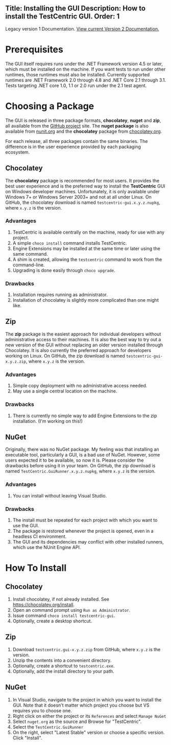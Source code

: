 Title: Installing the GUI
Description: How to install the TestCentric GUI.
Order: 1
---
<div class="notice">
    Legacy version 1 Documentation. <a href="/testcentric-gui">View current Version 2 Documentation.</a>
</div>

# Prerequisites

The GUI itself requires runs under the .NET Framework version 4.5 or later, which must be installed
on the machine. If you want tests to run under other runtimes, those runtimes must also be installed.
Currently supported runtimes are .NET Framework 2.0 through 4.8 and .NET Core 2.1 through 3.1. Tests
targeting .NET core 1.0, 1.1 or 2.0 run under the 2.1 test agent.

# Choosing a Package

The GUI is released in three package formats, **chocolatey**, **nuget** and **zip**, all
available from the [GitHub project](https://github.com/TestCentric/testcentric-gui/releases)
site. The **nuget package** is also available from [nunit.org](https://nunit.org) and the
**chocolatey** package from [chocolatey.org](https://chocolatey.org).

For each release, all three packages contain the same binaries. The difference is in the user
experience provided by each packaging ecosystem.

## Chocolatey

The **chocolatey** package is recommended for most users. It provides the best user experience and
is the preferred way to install the **TestCentric** GUI on Windows developer machines. Unfortunately,
it is only available under Windows 7+ or Windows Server 2003+ and not at all under Linux. On GitHub,
the chocolatey download is named `testcentric-gui.x.y.z.nupkg`, where `x.y.z` is the version.

### Advantages

1. TestCentric is available centrally on the machine, ready for use with any project.
2. A simple `choco install` command installs TestCentric.
3. Engine Extensions may be installed at the same time or later using the same command.
4. A shim is created, allowing the `testcentric` command to work from the command-line.
5. Upgrading is done easily through `choco upgrade`.

### Drawbacks

1. Installation requires running as administrator.
2. Installation of chocolatey is slightly more complicated than one might like.

## Zip

The **zip** package is the easiest approach for individual developers without administrative
access to their machines. It is also the best way to try out a new version of the GUI
without replacing an older version installed through Chocolatey. It is also currently the
preferred approach for developers working on Linux. On GitHub, the zip download is named
`testcentric-gui-x.y.z.zip`, where `x.y.z` is the version.

### Advantages

1. Simple copy deployment with no administrative access needed.
2. May use a single central location on the machine.

### Drawbacks

1. There is currently no simple way to add Engine Extensions to the zip installation. (I'm working on this!)

## NuGet

Originally, there was no NuGet package. My feeling was that installing an executable tool, particularly a
GUI, is a bad use of NuGet. However, some users expected it to be available, so now it is.
Please consider the drawbacks before using it in your team.  On GitHub, the zip download is named
`TestCentric.GuiRunner.x.y.z.nupkg`, where `x.y.z` is the version.

### Advantages

1. You can install without leaving Visual Studio.

### Drawbacks

1. The install must be repeated for each project with which you want to use the GUI.
2. The package is restored whenever the project is opened, even in a headless CI environment.
3. The GUI and its dependencies may conflict with other installed runners, which use the NUnit Engine API.

# How To Install

## Chocolatey

1. Install chocolatey, if not already installed. See https://chocolatey.org/install.
2. Open an command prompt using `Run as Administrator`.
3. Issue command `choco install testcentric-gui`.
4. Optionally, create a desktop shortcut.

## Zip

1. Download `testcentric.gui-x.y.z.zip` from GitHub, where `x.y.z` is the version.
2. Unzip the contents into a convenient directory.
3. Optionally, create a shortcut to `testcentric.exe`.
4. Optionally, add the install directory to your path.

## NuGet

1. In Visual Studio, navigate to the project in which you want to install the GUI. Note that it doesn't
matter which project you choose but VS requires you to choose one.
2. Right click on either the project or its `References` and select `Manage NuGet`
3. Select `nuget.org` as the source and Browse for "TestCentric".
4. Select the `TestCentric.GuiRunner`
5. On the right, select "Latest Stable" version or choose a specific version. Click "Install".
